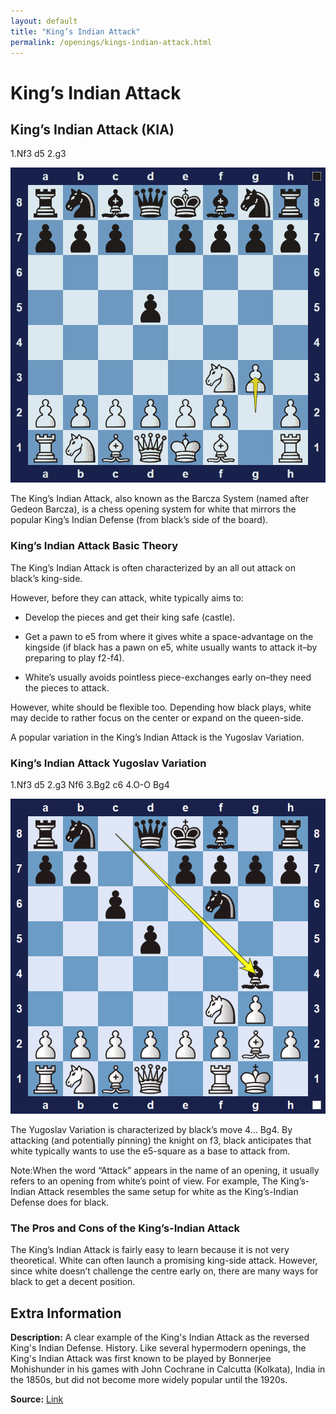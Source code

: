 ```yaml
---
layout: default
title: "King’s Indian Attack"
permalink: /openings/kings-indian-attack.html
---
```



# King’s Indian Attack



## King’s Indian Attack (KIA)

1.Nf3 d5 2.g3

![Kings Indian Attack](../images/kings-indian-attack-1.png)

The King’s Indian Attack, also known as the Barcza System (named after Gedeon Barcza), is a chess opening system for white that mirrors the popular King’s Indian Defense (from black’s side of the board).

### King’s Indian Attack Basic Theory

The King’s Indian Attack is often characterized by an all out attack on black’s king-side.

However, before they can attack, white typically aims to:

- Develop the pieces and get their king safe (castle).

- Get a pawn to e5 from where it gives white a space-advantage on the kingside (if black has a pawn on e5, white usually wants to attack it–by preparing to play f2-f4).

- White’s usually avoids pointless piece-exchanges early on–they need the pieces to attack.

However, white should be flexible too. Depending how black plays, white may decide to rather focus on the center or expand on the queen-side.

A popular variation in the King’s Indian Attack is the Yugoslav Variation.

### King’s Indian Attack Yugoslav Variation

1.Nf3 d5 2.g3 Nf6 3.Bg2 c6 4.O-O Bg4

![King’s Indian Attack Yugoslav Variation](../images/kings-indian-attack-2.png)

The Yugoslav Variation is characterized by black’s move 4… Bg4. By attacking (and potentially pinning) the knight on f3, black anticipates that white typically wants to use the e5-square as a base to attack from.

Note:When the word “Attack” appears in the name of an opening, it usually refers to an opening from white’s point of view. For example, The King’s-Indian Attack resembles the same setup for white as the King’s-Indian Defense does for black.

### The Pros and Cons of the King’s-Indian Attack

The King’s Indian Attack is fairly easy to learn because it is not very theoretical. White can often launch a promising king-side attack. However, since white doesn’t challenge the centre early on, there are many ways for black to get a decent position.



## Extra Information
**Description:** A clear example of the King's Indian Attack as the reversed King's Indian Defense. History. Like several hypermodern openings, the King's Indian Attack was first known to be played by Bonnerjee Mohishunder in his games with John Cochrane in Calcutta (Kolkata), India in the 1850s, but did not become more widely popular until the 1920s.

**Source:** [Link](https://www.chess.com/openings/Kings-Indian-Attack)
